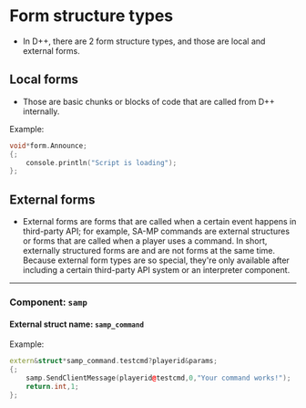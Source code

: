 # Form structure types

- In D++, there are 2 form structure types, and those are local and external forms.

## Local forms

- Those are basic chunks or blocks of code that are called from D++ internally.

Example:

```cpp
void*form.Announce;
{;
	console.println("Script is loading");
};
```

## External forms

- External forms are forms that are called when a certain event happens in third-party API; for example, SA-MP commands are external structures or forms that are called when a player uses a command. In short, externally structured forms are and are not forms at the same time. Because external form types are so special, they're only available after including a certain third-party API system or an interpreter component.

-----------------------------------------------------------------

### Component: `samp`

#### External struct name: `samp_command`

Example:

```cpp
extern&struct*samp_command.testcmd?playerid&params;
{;
	samp.SendClientMessage(playerid@testcmd,0,"Your command works!");
	return.int,1;
};
```